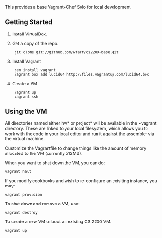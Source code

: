 This provides a base Vagrant+Chef Solo for local development.

## Getting Started

1. Install VirtualBox.
2. Get a copy of the repo.

        git clone git://github.com/wfarr/cs2200-base.git

3. Install Vagrant

        gem install vagrant
        vagrant box add lucid64 http://files.vagrantup.com/lucid64.box

4. Create a VM

        vagrant up
        vagrant ssh

## Using the VM

All directories named either hw* or project* will be available in the ~vagrant directory. These are linked to your local filesystem, which allows you to work with the code in your local editor and run it against the assembler via the virtual machine.

Customize the Vagrantfile to change things like the amount of memory allocated to the VM (currently 512MB).

When you want to shut down the VM, you can do:

    vagrant halt

If you modify cookbooks and wish to re-configure an exisiting instance, you may:

    vagrant provision

To shut down and remove a VM, use:

    vagrant destroy

To create a new VM or boot an existing CS 2200 VM:

    vagrant up
